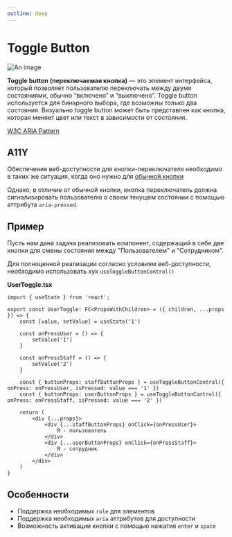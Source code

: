 ```yaml
---
outline: deep
---
```


# Toggle Button

![An image](/toggleButton.png)

**Toggle button (переключаемая кнопка)** — это элемент интерфейса, который позволяет пользователю переключать между двумя состояниями, обычно “включено” и “выключено”. Toggle button используется для бинарного выбора, где возможны только два состояния. Визуально toggle button может быть представлен как кнопка, которая меняет цвет или текст в зависимости от состояния.  

[W3C ARIA Pattern](https://www.w3.org/WAI/ARIA/apg/patterns/button/)

## A11Y

Обеспечение веб-доступности для кнопки-переключателя необходимо в таких же ситуация, когда оно нужно для [обычной кнопки](/button/conceptions#a11y)

Однако, в отличие от обычной кнопки, кнопка переключатель должна сигнализировать пользователю о своем текущем состоянии с помощью аттрибута `aria-pressed`.

## Пример

Пусть нам дана задача реализовать компонент, содержащий в себе две кнопки для смены состояния между "Пользователем" и "Сотрудником". 

Для полноценной реализации согласно условиям веб-доступности, необходимо использовать хук `useToggleButtonControl()`

**UserToggle.tsx**

```tsx
import { useState } from 'react';

export const UserToggle: FC<PropsWithChildren> = ({ children, ...props }) => {
	const [value, setValue] = useState('1')

	const onPressUser = () => {
		setValue('1')
	}

	const onPressStaff = () => {
		setValue('2')
	}

	const { buttonProps: staffButtonProps } = useToggleButtonControl({ onPress: onPressUser, isPressed: value === '1' })
	const { buttonProps: userButtonProps } = useToggleButtonControl({ onPress: onPressStaff, isPressed: value === '2' })

	return (
		<div {...props}>
            <div {...staffButtonProps} onClick={onPressUser}>
                Я - пользователь
            </div>
            <div {...userButtonProps} onClick={onPressStaff}>
                Я - сотрудник
            </div>
        </div>
	)
}
```

## Особенности

- Поддержка необходимых `role` для элементов
- Поддержка необходимых `aria` аттрибутов для доступности
- Возможность активации кнопки с помощью нажатия `enter` и `space`
